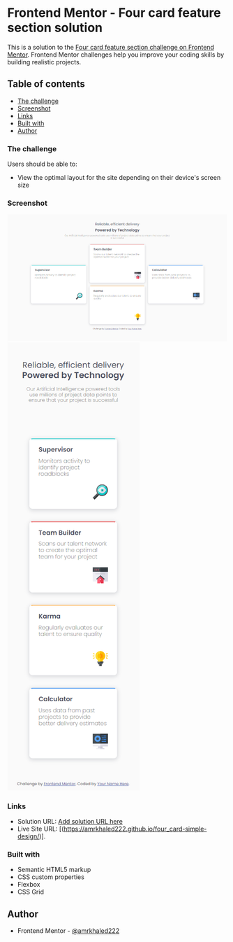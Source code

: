 <!-- @format -->

# Frontend Mentor - Four card feature section solution

This is a solution to the [Four card feature section challenge on Frontend Mentor](https://www.frontendmentor.io/challenges/four-card-feature-section-weK1eFYK). Frontend Mentor challenges help you improve your coding skills by building realistic projects.

## Table of contents

- [The challenge](#the-challenge)
- [Screenshot](#screenshot)
- [Links](#links)
- [Built with](#built-with)
- [Author](#author)

### The challenge

Users should be able to:

- View the optimal layout for the site depending on their device's screen size

### Screenshot

![](./desktop_design.png)
![](./mobile-desktop.png)

### Links

- Solution URL: [Add solution URL here](https://your-solution-url.com)
- Live Site URL: [(https://amrkhaled222.github.io/four_card-simple-design/)].

### Built with

- Semantic HTML5 markup
- CSS custom properties
- Flexbox
- CSS Grid

## Author

- Frontend Mentor - [@amrkhaled222](https://www.frontendmentor.io/profile/amrkhaled222)
